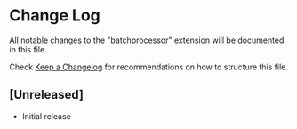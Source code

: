 # Change Log

All notable changes to the "batchprocessor" extension will be documented in this file.

Check [Keep a Changelog](http://keepachangelog.com/) for recommendations on how to structure this file.

## [Unreleased]

- Initial release